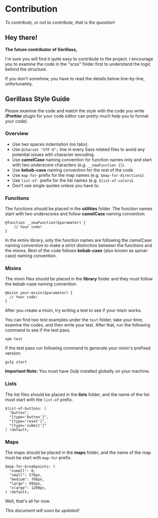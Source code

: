 # Contribution
_To contribute, or not to contribute, that is the question!_

## Hey there!

**The future contributor of Gerillass,**

I'm sure you will find it quite easy to contribute to the project. I encourage you to examine the code in the "scss" folder first to understand the logic behind the structure.

If you don't somehow, you have to read the details below line-by-line, unfortunately.

## Gerillass Style Guide

Please examine the code and match the style with the code you write (**Prettier** plugin for your code editor can pretty much help you to format your code).

### Overview

* Use two spaces indentation (no tabs).
* Use `@charset "UTF-8";` line in every Sass related files to avoid any potential issues with character encoding.
* Use **camelCase** naming convention for function names only and start with two underscore characters (e.g. `__newFunction {}`).
* Use **kebab-case** naming convention for the rest of the code.
* Use `map-for-`prefix for the map names (e.g. `$map-for-directions`).
* Use `list-of-` prefix for the list names (e.g. `$list-of-colors`).
* Don't use single quotes unless you have to.

### Functions

The functions should be placed in the **utilities** folder. The function names start with two underscores and follow **camelCase** naming convention.

    @function __newFunction($parameter) {
        // Your code!
    }

In the entire library, only the function names are following the camelCase naming convention to make a strict distinction between the functions and the mixins. Rest of the code follows **kebab-case** (also known as spinal-case) naming convention.


### Mixins

The mixin files should be placed in the **library** folder and they must follow the kebab-case naming convention.

    @mixin your-mixin($parameter) {
      // Your code!
    }

After you create a mixin, try writing a test to see if your mixin works.

You can find two test examples under the `test` folder, take your time, examine the codes, and then write your test. After that, run the following command to see if the test pass.

    npm test

If the test pass run following command to generate your mixin's prefixed version:

    gulp start

**Important Note:** You must have Gulp installed globally on your machine.

### Lists

The list files should be placed in the **lists** folder, and the name of the list must start with the `list-of` prefix.

    $list-of-buttons: (
      "button",
      "[type='button']",
      "[type='reset']",
      "[type='submit']"
    ) !default;

### Maps

The maps should be placed in the **maps** folder, and the name of the map must be start with `map-for` prefix.

    $map-for-breakpoints: (
      "xsmall": 0,
      "small": 576px,
      "medium": 768px,
      "large": 992px,
      "xlarge": 1200px,
    ) !default;
 
 
 Well, that's all for now.
 
 _This document will soon be updated!_
